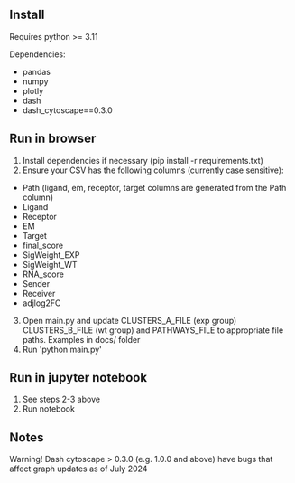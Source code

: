 ## Install

Requires python >= 3.11

Dependencies:

- pandas
- numpy
- plotly
- dash
- dash_cytoscape==0.3.0

## Run in browser

1. Install dependencies if necessary (pip install -r requirements.txt)
2. Ensure your CSV has the following columns (currently case sensitive):

- Path (ligand, em, receptor, target columns are generated from the Path column)
- Ligand
- Receptor
- EM
- Target
- final_score
- SigWeight_EXP
- SigWeight_WT
- RNA_score
- Sender
- Receiver
- adjlog2FC

3. Open main.py and update CLUSTERS_A_FILE (exp group) CLUSTERS_B_FILE (wt group) and PATHWAYS_FILE to appropriate file paths. Examples in docs/ folder
4. Run 'python main.py'

## Run in jupyter notebook

1. See steps 2-3 above
2. Run notebook

## Notes

Warning! Dash cytoscape > 0.3.0 (e.g. 1.0.0 and above) have bugs that affect graph updates as of July 2024
